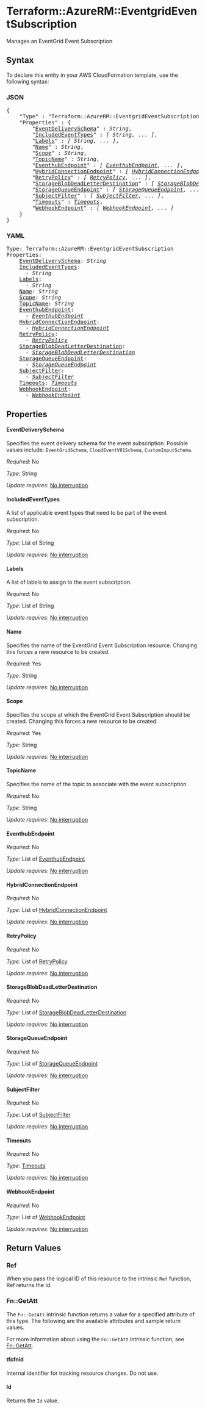 # Terraform::AzureRM::EventgridEventSubscription

Manages an EventGrid Event Subscription

## Syntax

To declare this entity in your AWS CloudFormation template, use the following syntax:

### JSON

<pre>
{
    "Type" : "Terraform::AzureRM::EventgridEventSubscription",
    "Properties" : {
        "<a href="#eventdeliveryschema" title="EventDeliverySchema">EventDeliverySchema</a>" : <i>String</i>,
        "<a href="#includedeventtypes" title="IncludedEventTypes">IncludedEventTypes</a>" : <i>[ String, ... ]</i>,
        "<a href="#labels" title="Labels">Labels</a>" : <i>[ String, ... ]</i>,
        "<a href="#name" title="Name">Name</a>" : <i>String</i>,
        "<a href="#scope" title="Scope">Scope</a>" : <i>String</i>,
        "<a href="#topicname" title="TopicName">TopicName</a>" : <i>String</i>,
        "<a href="#eventhubendpoint" title="EventhubEndpoint">EventhubEndpoint</a>" : <i>[ <a href="eventhubendpoint.md">EventhubEndpoint</a>, ... ]</i>,
        "<a href="#hybridconnectionendpoint" title="HybridConnectionEndpoint">HybridConnectionEndpoint</a>" : <i>[ <a href="hybridconnectionendpoint.md">HybridConnectionEndpoint</a>, ... ]</i>,
        "<a href="#retrypolicy" title="RetryPolicy">RetryPolicy</a>" : <i>[ <a href="retrypolicy.md">RetryPolicy</a>, ... ]</i>,
        "<a href="#storageblobdeadletterdestination" title="StorageBlobDeadLetterDestination">StorageBlobDeadLetterDestination</a>" : <i>[ <a href="storageblobdeadletterdestination.md">StorageBlobDeadLetterDestination</a>, ... ]</i>,
        "<a href="#storagequeueendpoint" title="StorageQueueEndpoint">StorageQueueEndpoint</a>" : <i>[ <a href="storagequeueendpoint.md">StorageQueueEndpoint</a>, ... ]</i>,
        "<a href="#subjectfilter" title="SubjectFilter">SubjectFilter</a>" : <i>[ <a href="subjectfilter.md">SubjectFilter</a>, ... ]</i>,
        "<a href="#timeouts" title="Timeouts">Timeouts</a>" : <i><a href="timeouts.md">Timeouts</a></i>,
        "<a href="#webhookendpoint" title="WebhookEndpoint">WebhookEndpoint</a>" : <i>[ <a href="webhookendpoint.md">WebhookEndpoint</a>, ... ]</i>
    }
}
</pre>

### YAML

<pre>
Type: Terraform::AzureRM::EventgridEventSubscription
Properties:
    <a href="#eventdeliveryschema" title="EventDeliverySchema">EventDeliverySchema</a>: <i>String</i>
    <a href="#includedeventtypes" title="IncludedEventTypes">IncludedEventTypes</a>: <i>
      - String</i>
    <a href="#labels" title="Labels">Labels</a>: <i>
      - String</i>
    <a href="#name" title="Name">Name</a>: <i>String</i>
    <a href="#scope" title="Scope">Scope</a>: <i>String</i>
    <a href="#topicname" title="TopicName">TopicName</a>: <i>String</i>
    <a href="#eventhubendpoint" title="EventhubEndpoint">EventhubEndpoint</a>: <i>
      - <a href="eventhubendpoint.md">EventhubEndpoint</a></i>
    <a href="#hybridconnectionendpoint" title="HybridConnectionEndpoint">HybridConnectionEndpoint</a>: <i>
      - <a href="hybridconnectionendpoint.md">HybridConnectionEndpoint</a></i>
    <a href="#retrypolicy" title="RetryPolicy">RetryPolicy</a>: <i>
      - <a href="retrypolicy.md">RetryPolicy</a></i>
    <a href="#storageblobdeadletterdestination" title="StorageBlobDeadLetterDestination">StorageBlobDeadLetterDestination</a>: <i>
      - <a href="storageblobdeadletterdestination.md">StorageBlobDeadLetterDestination</a></i>
    <a href="#storagequeueendpoint" title="StorageQueueEndpoint">StorageQueueEndpoint</a>: <i>
      - <a href="storagequeueendpoint.md">StorageQueueEndpoint</a></i>
    <a href="#subjectfilter" title="SubjectFilter">SubjectFilter</a>: <i>
      - <a href="subjectfilter.md">SubjectFilter</a></i>
    <a href="#timeouts" title="Timeouts">Timeouts</a>: <i><a href="timeouts.md">Timeouts</a></i>
    <a href="#webhookendpoint" title="WebhookEndpoint">WebhookEndpoint</a>: <i>
      - <a href="webhookendpoint.md">WebhookEndpoint</a></i>
</pre>

## Properties

#### EventDeliverySchema

Specifies the event delivery schema for the event subscription. Possible values include: `EventGridSchema`, `CloudEventV01Schema`, `CustomInputSchema`.

_Required_: No

_Type_: String

_Update requires_: [No interruption](https://docs.aws.amazon.com/AWSCloudFormation/latest/UserGuide/using-cfn-updating-stacks-update-behaviors.html#update-no-interrupt)

#### IncludedEventTypes

A list of applicable event types that need to be part of the event subscription.

_Required_: No

_Type_: List of String

_Update requires_: [No interruption](https://docs.aws.amazon.com/AWSCloudFormation/latest/UserGuide/using-cfn-updating-stacks-update-behaviors.html#update-no-interrupt)

#### Labels

A list of labels to assign to the event subscription.

_Required_: No

_Type_: List of String

_Update requires_: [No interruption](https://docs.aws.amazon.com/AWSCloudFormation/latest/UserGuide/using-cfn-updating-stacks-update-behaviors.html#update-no-interrupt)

#### Name

Specifies the name of the EventGrid Event Subscription resource. Changing this forces a new resource to be created.

_Required_: Yes

_Type_: String

_Update requires_: [No interruption](https://docs.aws.amazon.com/AWSCloudFormation/latest/UserGuide/using-cfn-updating-stacks-update-behaviors.html#update-no-interrupt)

#### Scope

Specifies the scope at which the EventGrid Event Subscription should be created. Changing this forces a new resource to be created.

_Required_: Yes

_Type_: String

_Update requires_: [No interruption](https://docs.aws.amazon.com/AWSCloudFormation/latest/UserGuide/using-cfn-updating-stacks-update-behaviors.html#update-no-interrupt)

#### TopicName

Specifies the name of the topic to associate with the event subscription.

_Required_: No

_Type_: String

_Update requires_: [No interruption](https://docs.aws.amazon.com/AWSCloudFormation/latest/UserGuide/using-cfn-updating-stacks-update-behaviors.html#update-no-interrupt)

#### EventhubEndpoint

_Required_: No

_Type_: List of <a href="eventhubendpoint.md">EventhubEndpoint</a>

_Update requires_: [No interruption](https://docs.aws.amazon.com/AWSCloudFormation/latest/UserGuide/using-cfn-updating-stacks-update-behaviors.html#update-no-interrupt)

#### HybridConnectionEndpoint

_Required_: No

_Type_: List of <a href="hybridconnectionendpoint.md">HybridConnectionEndpoint</a>

_Update requires_: [No interruption](https://docs.aws.amazon.com/AWSCloudFormation/latest/UserGuide/using-cfn-updating-stacks-update-behaviors.html#update-no-interrupt)

#### RetryPolicy

_Required_: No

_Type_: List of <a href="retrypolicy.md">RetryPolicy</a>

_Update requires_: [No interruption](https://docs.aws.amazon.com/AWSCloudFormation/latest/UserGuide/using-cfn-updating-stacks-update-behaviors.html#update-no-interrupt)

#### StorageBlobDeadLetterDestination

_Required_: No

_Type_: List of <a href="storageblobdeadletterdestination.md">StorageBlobDeadLetterDestination</a>

_Update requires_: [No interruption](https://docs.aws.amazon.com/AWSCloudFormation/latest/UserGuide/using-cfn-updating-stacks-update-behaviors.html#update-no-interrupt)

#### StorageQueueEndpoint

_Required_: No

_Type_: List of <a href="storagequeueendpoint.md">StorageQueueEndpoint</a>

_Update requires_: [No interruption](https://docs.aws.amazon.com/AWSCloudFormation/latest/UserGuide/using-cfn-updating-stacks-update-behaviors.html#update-no-interrupt)

#### SubjectFilter

_Required_: No

_Type_: List of <a href="subjectfilter.md">SubjectFilter</a>

_Update requires_: [No interruption](https://docs.aws.amazon.com/AWSCloudFormation/latest/UserGuide/using-cfn-updating-stacks-update-behaviors.html#update-no-interrupt)

#### Timeouts

_Required_: No

_Type_: <a href="timeouts.md">Timeouts</a>

_Update requires_: [No interruption](https://docs.aws.amazon.com/AWSCloudFormation/latest/UserGuide/using-cfn-updating-stacks-update-behaviors.html#update-no-interrupt)

#### WebhookEndpoint

_Required_: No

_Type_: List of <a href="webhookendpoint.md">WebhookEndpoint</a>

_Update requires_: [No interruption](https://docs.aws.amazon.com/AWSCloudFormation/latest/UserGuide/using-cfn-updating-stacks-update-behaviors.html#update-no-interrupt)

## Return Values

### Ref

When you pass the logical ID of this resource to the intrinsic `Ref` function, Ref returns the Id.

### Fn::GetAtt

The `Fn::GetAtt` intrinsic function returns a value for a specified attribute of this type. The following are the available attributes and sample return values.

For more information about using the `Fn::GetAtt` intrinsic function, see [Fn::GetAtt](https://docs.aws.amazon.com/AWSCloudFormation/latest/UserGuide/intrinsic-function-reference-getatt.html).

#### tfcfnid

Internal identifier for tracking resource changes. Do not use.

#### Id

Returns the <code>Id</code> value.

